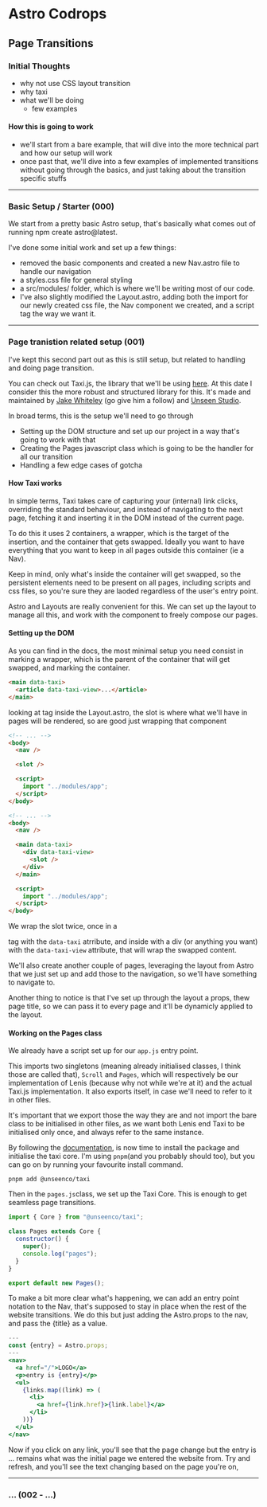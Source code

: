 # Astro Codrops

## Page Transitions

### Initial Thoughts

- why not use CSS layout transition
- why taxi
- what we'll be doing
  - few examples

#### How this is going to work

- we'll start from a bare example, that will dive into the more technical part and how our setup will work
- once past that, we'll dive into a few examples of implemented transitions without going through the basics, and just taking about the transition specific stuffs

---

### Basic Setup / Starter (000)

We start from a pretty basic Astro setup, that's basically what comes out of running npm create astro@latest.

I've done some initial work and set up a few things:

- removed the basic components and created a new Nav.astro file to handle our navigation
- a styles.css file for general styling
- a src/modules/ folder, which is where we'll be writing most of our code.
- I've also slightly modified the Layout.astro, adding both the import for our newly created css file, the Nav component we created, and a script tag the way we want it.

---

### Page tranistion related setup (001)

I've kept this second part out as this is still setup, but related to handling and doing page transition.

You can check out Taxi.js, the library that we'll be using [here](https://taxi.js.org/).
At this date I consider this the more robust and structured library for this. It's made and maintained by [Jake Whiteley](https://x.com/jakewhiteleydev) (go give him a follow) and [Unseen Studio](https://unseen.co/).

In broad terms, this is the setup we'll need to go through

- Setting up the DOM structure and set up our project in a way that's going to work with that
- Creating the Pages javascript class which is going to be the handler for all our transition
- Handling a few edge cases of gotcha

#### How Taxi works

In simple terms, Taxi takes care of capturing your (internal) link clicks, overriding the standard behaviour, and instead of navigating to the next page, fetching it and inserting it in the DOM instead of the current page.

To do this it uses 2 containers, a wrapper, which is the target of the insertion, and the container that gets swapped. Ideally you want to have everything that you want to keep in all pages outside this container (ie a Nav).

Keep in mind, only what's inside the container will get swapped, so the persistent elements need to be present on all pages, including scripts and css files, so you're sure they are laoded regardless of the user's entry point.

Astro and Layouts are really convenient for this. We can set up the layout to manage all this, and work with the <slot> component to freely compose our pages.

#### Setting up the DOM

As you can find in the docs, the most minimal setup you need consist in marking a wrapper, which is the parent of the container that will get swapped, and marking the container.

```html
<main data-taxi>
  <article data-taxi-view>...</article>
</main>
```

looking at <body> tag inside the Layout.astro, the slot is where what we'll have in pages will be rendered, so are good just wrapping that component

```html
<!-- ... -->
<body>
  <nav />

  <slot />

  <script>
    import "../modules/app";
  </script>
</body>
```

```html
<!-- ... -->
<body>
  <nav />

  <main data-taxi>
    <div data-taxi-view>
      <slot />
    </div>
  </main>

  <script>
    import "../modules/app";
  </script>
</body>
```

We wrap the slot twice, once in a <main> tag with the `data-taxi` atrribute, and inside with a div (or anything you want) with the `data-taxi-view` attribute, that will wrap the swapped content.

We'll also create another couple of pages, leveraging the layout from Astro that we just set up and add those to the navigation, so we'll have something to navigate to.

Another thing to notice is that I've set up through the layout a props, thew page title, so we can pass it to every page and it'll be dynamicly applied to the layout.

#### Working on the Pages class

We already have a script set up for our `app.js` entry point.

This imports two singletons (meaning already initialised classes, I think those are called that), `Scroll` and `Pages`, which will respectively be our implementation of Lenis (because why not while we're at it) and the actual Taxi.js implementation. It also exports itself, in case we'll need to refer to it in other files.

It's important that we export those the way they are and not import the bare class to be initialised in other files, as we want both Lenis end Taxi to be initialised only once, and always refer to the same instance.

By following the [documentation](https://taxi.js.org/how-to-use/), is now time to install the package and initialise the taxi core. I'm using `pnpm`(and you probably should too), but you can go on by running your favourite install command.

```
pnpm add @unseenco/taxi
```

Then in the `pages.js`class, we set up the Taxi Core. This is enough to get seamless page transitions.

```js
import { Core } from "@unseenco/taxi";

class Pages extends Core {
  constructor() {
    super();
    console.log("pages");
  }
}

export default new Pages();
```

To make a bit more clear what's happening, we can add an entry point notation to the Nav,
that's supposed to stay in place when the rest of the website transitions. We do this but just adding the Astro.props to the nav, and pass the {title} as a value.

```jsx
---
const {entry} = Astro.props;
---
<nav>
  <a href="/">LOGO</a>
  <p>entry is {entry}</p>
  <ul>
    {links.map((link) => (
      <li>
        <a href={link.href}>{link.label}</a>
      </li>
    ))}
  </ul>
</nav>
```

Now if you click on any link, you'll see that the page change but the entry is ... remains what was the initial page we entered the website from. Try and refresh, and you'll see the text changing based on the page you're on,

---

### ... (002 - ...)

